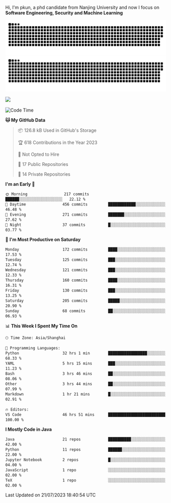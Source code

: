 Hi, I'm pkun, a phd candidate from Nanjing University and now I focus on **Software Engineering, Security and Machine Learning**

![GitHub Snake Light](https://github.com/pppppkun/pppppkun/blob/output/github-snake.svg#gh-light-mode-only)
![GitHub Snake dark](https://github.com/pppppkun/pppppkun/blob/output/github-snake-dark.svg#gh-dark-mode-only)

![](https://komarev.com/ghpvc/?username=pppppkun)
<!--START_SECTION:waka-->
![Code Time](http://img.shields.io/badge/Code%20Time-1%2C855%20hrs%2041%20mins-blue)

**🐱 My GitHub Data** 

> 📦 126.8 kB Used in GitHub's Storage 
 > 
> 🏆 618 Contributions in the Year 2023
 > 
> 🚫 Not Opted to Hire
 > 
> 📜 17 Public Repositories 
 > 
> 🔑 14 Private Repositories 
 > 
**I'm an Early 🐤** 

```text
🌞 Morning                217 commits         ██████░░░░░░░░░░░░░░░░░░░   22.12 % 
🌆 Daytime                456 commits         ████████████░░░░░░░░░░░░░   46.48 % 
🌃 Evening                271 commits         ███████░░░░░░░░░░░░░░░░░░   27.62 % 
🌙 Night                  37 commits          █░░░░░░░░░░░░░░░░░░░░░░░░   03.77 % 
```
📅 **I'm Most Productive on Saturday** 

```text
Monday                   172 commits         ████░░░░░░░░░░░░░░░░░░░░░   17.53 % 
Tuesday                  125 commits         ███░░░░░░░░░░░░░░░░░░░░░░   12.74 % 
Wednesday                121 commits         ███░░░░░░░░░░░░░░░░░░░░░░   12.33 % 
Thursday                 160 commits         ████░░░░░░░░░░░░░░░░░░░░░   16.31 % 
Friday                   130 commits         ███░░░░░░░░░░░░░░░░░░░░░░   13.25 % 
Saturday                 205 commits         █████░░░░░░░░░░░░░░░░░░░░   20.90 % 
Sunday                   68 commits          ██░░░░░░░░░░░░░░░░░░░░░░░   06.93 % 
```


📊 **This Week I Spent My Time On** 

```text
🕑︎ Time Zone: Asia/Shanghai

💬 Programming Languages: 
Python                   32 hrs 1 min        █████████████████░░░░░░░░   68.33 % 
YAML                     5 hrs 15 mins       ███░░░░░░░░░░░░░░░░░░░░░░   11.23 % 
Bash                     3 hrs 46 mins       ██░░░░░░░░░░░░░░░░░░░░░░░   08.06 % 
Other                    3 hrs 44 mins       ██░░░░░░░░░░░░░░░░░░░░░░░   07.99 % 
Markdown                 1 hr 21 mins        █░░░░░░░░░░░░░░░░░░░░░░░░   02.91 % 

🔥 Editors: 
VS Code                  46 hrs 51 mins      █████████████████████████   100.00 % 
```

**I Mostly Code in Java** 

```text
Java                     21 repos            ██████████░░░░░░░░░░░░░░░   42.00 % 
Python                   11 repos            ██████░░░░░░░░░░░░░░░░░░░   22.00 % 
Jupyter Notebook         2 repos             █░░░░░░░░░░░░░░░░░░░░░░░░   04.00 % 
JavaScript               1 repo              ░░░░░░░░░░░░░░░░░░░░░░░░░   02.00 % 
TeX                      1 repo              ░░░░░░░░░░░░░░░░░░░░░░░░░   02.00 % 
```




 Last Updated on 21/07/2023 18:40:54 UTC
<!--END_SECTION:waka-->
